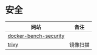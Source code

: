 # 安全

| 网站                                                         | 备注     |
| ------------------------------------------------------------ | -------- |
| [docker-bench-security](https://github.com/docker/docker-bench-security) |          |
| [trivy](https://github.com/aquasecurity/trivy#os-packages)   | 镜像扫描 |

